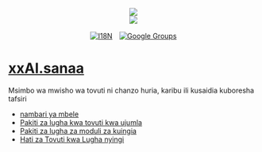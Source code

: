 <p align="center"><a href="https://xxai.art"><img src="https://cdn.jsdelivr.net/gh/xxai-art/doc/logo.svg"/></a><br/><a href="https://xxai.art"><img src="https://cdn.jsdelivr.net/gh/xxai-art/doc/xxai.svg"/></a></p><p align="center"><a href="https://github.com/xxai-art/doc#readme"><img alt="I18N" src="https://cdn.jsdelivr.net/gh/wactax/img/t.svg"/></a>　<a href="https://groups.google.com/u/0/g/xxai-art"><img alt="Google Groups" src="https://cdn.jsdelivr.net/gh/wactax/img/g-groups.svg"/></a></p>

# [xxAI.sanaa](https://xxAI.art)

Msimbo wa mwisho wa tovuti ni chanzo huria, karibu ili kusaidia kuboresha tafsiri

* [nambari ya mbele](https://github.com/xxai-art/web)
* [Pakiti za lugha kwa tovuti kwa ujumla](https://github.com/xxai-art/web/tree/main/i18n)
* [Pakiti za lugha za moduli za kuingia](https://github.com/wacpkg/user/tree/main/ui.i18n)
* [Hati za Tovuti kwa Lugha nyingi](https://github.com/xxai-doc)
